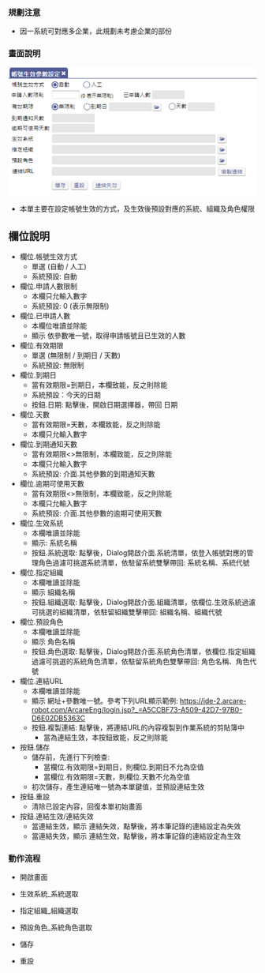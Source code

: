### <div id="view">規劃注意</div>

* <ps>因一系統可對應多企業，此規劃未考慮企業的部份</ps>

### <div id="view">畫面說明</div>

![表單畫面]

* 本單主要在設定帳號生效的方式，及生效後預設對應的系統、組織及角色權限



## <div id="object-desc">欄位說明</div>

* 欄位.帳號生效方式
    * 單選 (自動 / 人工)
    * 系統預設: 自動
* 欄位.申請人數限制
    * 本欄只允輸入數字
    * 系統預設: 0 (表示無限制)
* 欄位.已申請人數
    * 本欄位唯讀並除能
    * 顯示 依參數唯一號，取得申請帳號且已生效的人數
* 欄位.有效期限
    * 單選 (無限制 / 到期日 / 天數)
    * 系統預設: 無限制
* 欄位.到期日
    * 當有效期限=到期日，本欄致能，反之則除能
    * 系統預設：今天的日期 
    * 按鈕.日期: 點擊後，開啟日期選擇器，帶回 日期
* 欄位.天數
    * 當有效期限=天數，本欄致能，反之則除能
    * 本欄只允輸入數字
* 欄位.到期通知天數
    * 當有效期限<>無限制，本欄致能，反之則除能
    * 本欄只允輸入數字
    * 系統預設: 介面.其他參數的到期通知天數
* 欄位.逾期可使用天數
    * 當有效期限<>無限制，本欄致能，反之則除能
    * 本欄只允輸入數字
    * 系統預設: 介面.其他參數的逾期可使用天數
* 欄位.生效系統
    * 本欄唯讀並除能
    * 顯示: 系統名稱
    * 按鈕.系統選取: 點擊後，Dialog開啟介面.系統清單，依登入帳號對應的管理角色過濾可挑選系統清單，依駐留系統雙擊帶回: 系統名稱、系統代號
* 欄位.指定組織
    * 本欄唯讀並除能
    * 顯示 組織名稱
    * 按鈕.組織選取: 點擊後，Dialog開啟介面.組織清單，依欄位.生效系統過濾可挑選的組織清單，依駐留組織雙擊帶回: 組織名稱、組織代號
* 欄位.預設角色 
    * 本欄唯讀並除能
    * 顯示 角色名稱
    * 按鈕.角色選取: 點擊後，Dialog開啟介面.系統角色清單，依欄位.指定組織過濾可挑選的系統角色清單，依駐留系統角色雙擊帶回: 角色名稱、角色代號
* 欄位.連結URL
    * 本欄唯讀並除能    
    * 顯示 網址+參數唯一號。參考下列URL顯示範例:
            https://ide-2.arcare-robot.com/ArcareEng/login.jsp?_=A5CCBF73-A509-42D7-97B0-D6E02DB5363C
    * 按鈕.複製連結: 點擊後，將連結URL的內容複製到作業系統的剪貼簿中
        * 當為連結生效，本按鈕致能，反之則除能
* 按鈕.儲存
    * 儲存前，先進行下列檢查: 
        * 當欄位.有效期限=到期日，則欄位.到期日不允為空值
        * 當欄位.有效期限=天數，則欄位.天數不允為空值
    * 初次儲存，產生連結唯一號為本單鍵值，並預設連結生效
* 按鈕.重設
    * 清除已設定內容，回復本單初始畫面
* 按鈕.連結生效/連結失效
    * 當連結生效，顯示 連結失效，點擊後，將本筆記錄的連結設定為失效
    * 當連結失效，顯示 連結生效，點擊後，將本筆記錄的連結設定為生效


### <div id="action">動作流程</div>
* 開啟畫面

* 生效系統_系統選取

* 指定組織_組織選取

* 預設角色_系統角色選取

* 儲存

* 重設

[表單畫面]:attachment/account_effect_param_setting.png "表單畫面"
